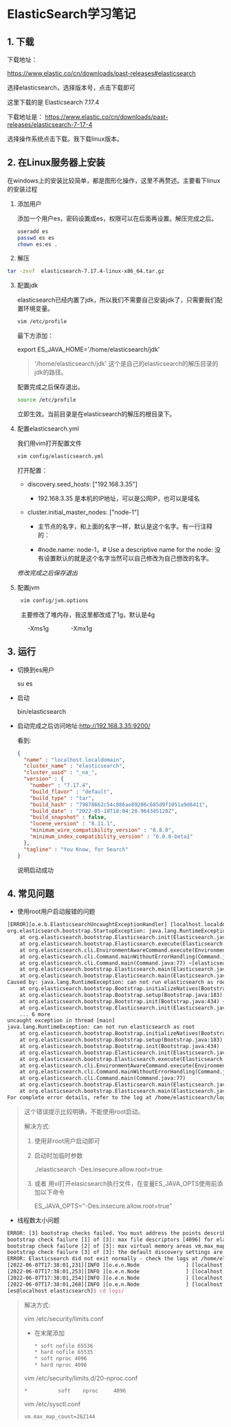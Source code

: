 # ElasticSearch学习笔记

## 1. 下载

下载地址：

https://www.elastic.co/cn/downloads/past-releases#elasticsearch

选择elasticsearch，选择版本号，点击下载即可

这里下载的是 Elasticsearch 7.17.4

下载地址是： https://www.elastic.co/cn/downloads/past-releases/elasticsearch-7-17-4

选择操作系统点击下载。我下载linux版本。

## 2. 在Linux服务器上安装

在windows上的安装比较简单，都是图形化操作，这里不再赘述。主要看下linux的安装过程

1. 添加用户
   
   添加一个用户es，密码设置成es，权限可以在后面再设置。解压完成之后。
   
   ```bash
   useradd es
   passwd es es
   chown es:es .
   ```

2.  解压
   
   ```bash
   tar -zxvf  elasticsearch-7.17.4-linux-x86_64.tar.gz
   ```

3. 配置jdk
   
   elasticsearch已经内置了jdk，所以我们不需要自己安装jdk了，只需要我们配置环境变量。
   
   ```bash
   vim /etc/profile
   ```
   
   最下方添加：
   
   export ES_JAVA_HOME='/home/elasticsearch/jdk'
   
   > '/home/elasticsearch/jdk'  这个是自己的elasticsearch的解压目录的jdk的路径。
   
   配置完成之后保存退出。
   
   ```bash
   source /etc/profile
   ```
   
   立即生效。当前目录是在elasticsearch的解压的根目录下。

4. 配置elasticsearch.yml
   
   我们用vim打开配置文件
   
   ```bash
   vim config/elasticsearch.yml
   ```
   
   打开配置：
   
   * discovery.seed_hosts: ["192.168.3.35"]
     
     * 192.168.3.35 是本机的IP地址，可以是公网IP，也可以是域名
   
   * cluster.initial_master_nodes: ["node-1"] 
     
     * 主节点的名字，和上面的名字一样，默认是这个名字。有一行注释的：
     
     * #node.name: node-1，# Use a descriptive name for the node:      没有设置默认的就是这个名字当然可以自己修改为自己想改的名字。
   
   $修改完成之后保存退出$

5. 配置jvm
   
   ```bash
    vim config/jvm.options
   ```

        主要修改了堆内存，我这里都改成了1g，默认是4g

            -Xms1g
            -Xmx1g

## 3. 运行

- 切换到es用户
  
  su es

- 启动
  
  bin/elasticsearch

- 启动完成之后访问地址:http://192.168.3.35:9200/
  
  看到:
  
  ```json
  {
    "name" : "localhost.localdomain",
    "cluster_name" : "elasticsearch",
    "cluster_uuid" : "_na_",
    "version" : {
      "number" : "7.17.4",
      "build_flavor" : "default",
      "build_type" : "tar",
      "build_hash" : "79878662c54c886ae89206c685d9f1051a9d6411",
      "build_date" : "2022-05-18T18:04:20.964345128Z",
      "build_snapshot" : false,
      "lucene_version" : "8.11.1",
      "minimum_wire_compatibility_version" : "6.8.0",
      "minimum_index_compatibility_version" : "6.0.0-beta1"
    },
    "tagline" : "You Know, for Search"
  }
  ```
  
  说明启动成功

## 4.  常见问题

- 使用root用户启动报错的问题

```tex
[ERROR][o.e.b.ElasticsearchUncaughtExceptionHandler] [localhost.localdomain] uncaught exception in thread [main]
org.elasticsearch.bootstrap.StartupException: java.lang.RuntimeException: can not run elasticsearch as root
	at org.elasticsearch.bootstrap.Elasticsearch.init(Elasticsearch.java:170) ~[elasticsearch-7.17.4.jar:7.17.4]
	at org.elasticsearch.bootstrap.Elasticsearch.execute(Elasticsearch.java:157) ~[elasticsearch-7.17.4.jar:7.17.4]
	at org.elasticsearch.cli.EnvironmentAwareCommand.execute(EnvironmentAwareCommand.java:77) ~[elasticsearch-7.17.4.jar:7.17.4]
	at org.elasticsearch.cli.Command.mainWithoutErrorHandling(Command.java:112) ~[elasticsearch-cli-7.17.4.jar:7.17.4]
	at org.elasticsearch.cli.Command.main(Command.java:77) ~[elasticsearch-cli-7.17.4.jar:7.17.4]
	at org.elasticsearch.bootstrap.Elasticsearch.main(Elasticsearch.java:122) ~[elasticsearch-7.17.4.jar:7.17.4]
	at org.elasticsearch.bootstrap.Elasticsearch.main(Elasticsearch.java:80) ~[elasticsearch-7.17.4.jar:7.17.4]
Caused by: java.lang.RuntimeException: can not run elasticsearch as root
	at org.elasticsearch.bootstrap.Bootstrap.initializeNatives(Bootstrap.java:107) ~[elasticsearch-7.17.4.jar:7.17.4]
	at org.elasticsearch.bootstrap.Bootstrap.setup(Bootstrap.java:183) ~[elasticsearch-7.17.4.jar:7.17.4]
	at org.elasticsearch.bootstrap.Bootstrap.init(Bootstrap.java:434) ~[elasticsearch-7.17.4.jar:7.17.4]
	at org.elasticsearch.bootstrap.Elasticsearch.init(Elasticsearch.java:166) ~[elasticsearch-7.17.4.jar:7.17.4]
	... 6 more
uncaught exception in thread [main]
java.lang.RuntimeException: can not run elasticsearch as root
	at org.elasticsearch.bootstrap.Bootstrap.initializeNatives(Bootstrap.java:107)
	at org.elasticsearch.bootstrap.Bootstrap.setup(Bootstrap.java:183)
	at org.elasticsearch.bootstrap.Bootstrap.init(Bootstrap.java:434)
	at org.elasticsearch.bootstrap.Elasticsearch.init(Elasticsearch.java:166)
	at org.elasticsearch.bootstrap.Elasticsearch.execute(Elasticsearch.java:157)
	at org.elasticsearch.cli.EnvironmentAwareCommand.execute(EnvironmentAwareCommand.java:77)
	at org.elasticsearch.cli.Command.mainWithoutErrorHandling(Command.java:112)
	at org.elasticsearch.cli.Command.main(Command.java:77)
	at org.elasticsearch.bootstrap.Elasticsearch.main(Elasticsearch.java:122)
	at org.elasticsearch.bootstrap.Elasticsearch.main(Elasticsearch.java:80)
For complete error details, refer to the log at /home/elasticsearch/logs/elasticsearch.log

```



> 这个错误提示比较明确，不能使用root启动。
> 
> 解决方式:  
> 
> 1. 使用非root用户启动即可
> 
> 2. 启动时加临时参数
>    
>    ./elasticsearch -Des.insecure.allow.root=true
> 
> 3. 或者 用vi打开elasicsearch执行文件，在变量ES_JAVA_OPTS使用前添加以下命令
>    
>    ES_JAVA_OPTS="-Des.insecure.allow.root=true"



- 线程数太小问题

```tex
ERROR: [3] bootstrap checks failed. You must address the points described in the following [3] lines before starting Elasticsearch.
bootstrap check failure [1] of [3]: max file descriptors [4096] for elasticsearch process is too low, increase to at least [65535]
bootstrap check failure [2] of [3]: max virtual memory areas vm.max_map_count [65530] is too low, increase to at least [262144]
bootstrap check failure [3] of [3]: the default discovery settings are unsuitable for production use; at least one of [discovery.seed_hosts, discovery.seed_providers, cluster.initial_master_nodes] must be configured
ERROR: Elasticsearch did not exit normally - check the logs at /home/elasticsearch/logs/elasticsearch.log
[2022-06-07T17:38:01,231][INFO ][o.e.n.Node               ] [localhost.localdomain] stopping ...
[2022-06-07T17:38:01,253][INFO ][o.e.n.Node               ] [localhost.localdomain] stopped
[2022-06-07T17:38:01,254][INFO ][o.e.n.Node               ] [localhost.localdomain] closing ...
[2022-06-07T17:38:01,268][INFO ][o.e.n.Node               ] [localhost.localdomain] closed
[es@localhost elasticsearch]$ cd logs/

```



> 解决方式:
> 
> vim /etc/security/limits.conf
> 
> - 在末尾添加
>   
>   ``` tex
>   * soft nofile 65536
>   * hard nofile 65535
>   * soft nproc 4096
>   * hard nproc 4096
>   ```
> 
> vim /etc/security/limits.d/20-nproc.conf
> 
> ```tex
> *          soft    nproc     4096
> ```
> 
> vim /etc/sysctl.conf
> 
> ```tex
> vm.max_map_count=262144
> ```
